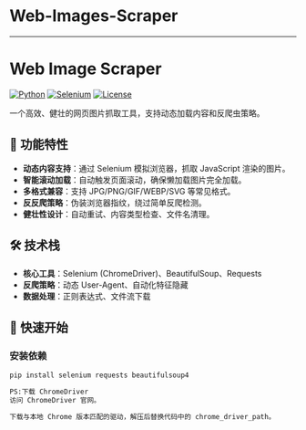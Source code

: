 # Web-Images-Scraper

---

# Web Image Scraper

[![Python](https://img.shields.io/badge/Python-3.8%2B-blue)](https://www.python.org/)
[![Selenium](https://img.shields.io/badge/Selenium-4.0%2B-orange)](https://www.selenium.dev/)
[![License](https://img.shields.io/badge/License-MIT-green)](LICENSE)

一个高效、健壮的网页图片抓取工具，支持动态加载内容和反爬虫策略。

## 🌟 功能特性
- **动态内容支持**：通过 Selenium 模拟浏览器，抓取 JavaScript 渲染的图片。
- **智能滚动加载**：自动触发页面滚动，确保懒加载图片完全加载。
- **多格式兼容**：支持 JPG/PNG/GIF/WEBP/SVG 等常见格式。
- **反反爬策略**：伪装浏览器指纹，绕过简单反爬检测。
- **健壮性设计**：自动重试、内容类型检查、文件名清理。

## 🛠 技术栈
- **核心工具**：Selenium (ChromeDriver)、BeautifulSoup、Requests
- **反爬策略**：动态 User-Agent、自动化特征隐藏
- **数据处理**：正则表达式、文件流下载

## 🚀 快速开始

### 安装依赖
```bash
pip install selenium requests beautifulsoup4

PS:下载 ChromeDriver
访问 ChromeDriver 官网。

下载与本地 Chrome 版本匹配的驱动，解压后替换代码中的 chrome_driver_path。

